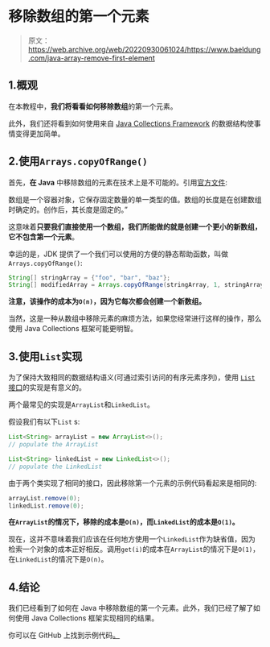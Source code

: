 # 移除数组的第一个元素

> 原文：<https://web.archive.org/web/20220930061024/https://www.baeldung.com/java-array-remove-first-element>

## 1.概观

在本教程中，**我们将看看如何移除数组**的第一个元素。

此外，我们还将看到如何使用来自 [Java Collections Framework](https://web.archive.org/web/20221208143956/https://docs.oracle.com/javase/8/docs/technotes/guides/collections/index.html) 的数据结构使事情变得更加简单。

## 2.使用`Arrays.copyOfRange()`

首先，**在 Java** 中移除数组的元素在技术上是不可能的。引用[官方文件](https://web.archive.org/web/20221208143956/https://docs.oracle.com/javase/tutorial/java/nutsandbolts/arrays.html):

数组是一个容器对象，它保存固定数量的单一类型的值。数组的长度是在创建数组时确定的。创作后，其长度是固定的。”

这意味着**只要我们直接使用一个数组，我们所能做的就是创建一个更小的新数组，它不包含第一个元素**。

幸运的是，JDK 提供了一个我们可以使用的方便的静态帮助函数，叫做`Arrays.copyOfRange()`:

```java
String[] stringArray = {"foo", "bar", "baz"};
String[] modifiedArray = Arrays.copyOfRange(stringArray, 1, stringArray.length);
```

**注意，该操作的成本为`O(n)`，因为它每次都会创建一个新数组。**

当然，这是一种从数组中移除元素的麻烦方法，如果您经常进行这样的操作，那么使用 Java Collections 框架可能更明智。

## 3.使用`List`实现

为了保持大致相同的数据结构语义(可通过索引访问的有序元素序列)，使用 [`List`接口](https://web.archive.org/web/20221208143956/https://docs.oracle.com/en/java/javase/11/docs/api/java.base/java/util/List.html)的实现是有意义的。

两个最常见的实现是`ArrayList`和`LinkedList`。

假设我们有以下`List` s:

```java
List<String> arrayList = new ArrayList<>();
// populate the ArrayList

List<String> linkedList = new LinkedList<>();
// populate the LinkedList
```

由于两个类实现了相同的接口，因此移除第一个元素的示例代码看起来是相同的:

```java
arrayList.remove(0);
linkedList.remove(0);
```

**在`ArrayList`的情况下，移除的成本是`O(n)`，而`LinkedList`的成本是`O(1)`。**

现在，这并不意味着我们应该在任何地方使用一个`LinkedList`作为缺省值，因为检索一个对象的成本正好相反。调用`get(i)`的成本在`ArrayList`的情况下是`O(1)`，在`LinkedList`的情况下是`O(n)`。

## 4.结论

我们已经看到了如何在 Java 中移除数组的第一个元素。此外，我们已经了解了如何使用 Java Collections 框架实现相同的结果。

你可以在 GitHub 上找到示例代码[。](https://web.archive.org/web/20221208143956/https://github.com/eugenp/tutorials/tree/master/core-java-modules/core-java-arrays-operations-basic)